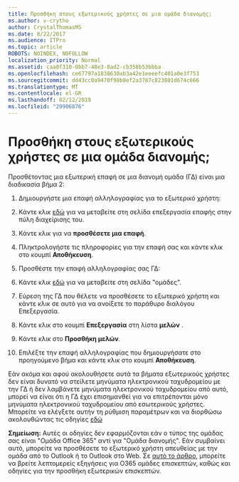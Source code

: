 ```yaml
---
title: Προσθήκη στους εξωτερικούς χρήστες σε μια ομάδα διανομής;
ms.author: v-crytho
author: CrystalThomasMS
ms.date: 8/22/2017
ms.audience: ITPro
ms.topic: article
ROBOTS: NOINDEX, NOFOLLOW
localization_priority: Normal
ms.assetid: caa0f310-0bb7-48e3-8ad2-cb358b53bbba
ms.openlocfilehash: ce67797a1838630ab3a42e1eeeefc401a0e3f753
ms.sourcegitcommit: dd43cc0a9470f98b8ef2a3787c823801d674c666
ms.translationtype: MT
ms.contentlocale: el-GR
ms.lasthandoff: 02/12/2019
ms.locfileid: "29906876"
---
```

# <a name="adding-external-users-to-a-distribution-group"></a>Προσθήκη στους εξωτερικούς χρήστες σε μια ομάδα διανομής;

Προσθέτοντας μια εξωτερική επαφή σε μια διανομή ομάδα (ΓΔ) είναι μια διαδικασία βήμα 2:
  
1. Δημιουργήστε μια επαφή αλληλογραφίας για το εξωτερικό χρήστη:
    
1. Κάντε κλικ [εδώ](https://admin.microsoft.com/adminportal/home#/Contact) για να μεταβείτε στη σελίδα επεξεργασία επαφής στην πύλη διαχείρισης του. 
    
2. Κάντε κλικ για να **προσθέσετε μια επαφή**.
    
3. Πληκτρολογήστε τις πληροφορίες για την επαφή σας και κάντε κλικ στο κουμπί **Αποθήκευση**.
    
2. Προσθέστε την επαφή αλληλογραφίας σας ΓΔ:
    
1. Κάντε κλικ [εδώ](https://admin.microsoft.com/adminportal/home#/groups) για να μεταβείτε στη σελίδα "ομάδες". 
    
2. Εύρεση της ΓΔ που θέλετε να προσθέσετε το εξωτερικό χρήστη και κάντε κλικ σε αυτό για να ανοίξετε το παράθυρο διαλόγου Επεξεργασία.
    
3. Κάντε κλικ στο κουμπί **Επεξεργασία** στη λίστα **μελών** . 
    
4. Κάντε κλικ στο **Προσθήκη μελών**.
    
5. Επιλέξτε την επαφή αλληλογραφίας που δημιουργήσατε στο προηγούμενο βήμα και κάντε κλικ στο κουμπί **Αποθήκευση**.
    
Εάν ακόμα και αφού ακολουθήσετε αυτά τα βήματα εξωτερικούς χρήστες δεν είναι δυνατό να στείλετε μηνύματα ηλεκτρονικού ταχυδρομείου με την ΓΔ ή δεν λαμβάνετε μηνύματα ηλεκτρονικού ταχυδρομείου από αυτό, μπορεί να είναι ότι η ΓΔ έχει επισημανθεί για να επιτρέπονται μόνο μηνύματα ηλεκτρονικού ταχυδρομείου από εσωτερικούς χρήστες. Μπορείτε να ελέγξετε αυτήν τη ρύθμιση παραμέτρων και να διορθώσω ακολουθώντας τις οδηγίες [εδώ](https://support.office.com/article/Fix-email-delivery-issues-for-error-code-5-7-133-in-Office-365-991abc19-7756-438f-abcb-39f69b80f284.aspx)
  
 **Σημείωση:** Αυτές οι οδηγίες δεν εφαρμόζονται εάν ο τύπος της ομάδας σας είναι "Ομάδα Office 365" αντί για "Ομάδα διανομής". Εάν συμβαίνει αυτό, μπορείτε να προσθέσετε το εξωτερικό χρήστη απευθείας με την ομάδα από το Outlook ή το Outlook στο Web. Σε [αυτό το άρθρο](https://support.office.com/article/Guest-access-in-Office-365-Groups-bfc7a840-868f-4fd6-a390-f347bf51aff6.aspx), μπορείτε να βρείτε λεπτομερείς εξηγήσεις για O365 ομάδες επισκεπτών, καθώς και οδηγίες για την προσθήκη εξωτερικών επισκεπτών.
  

